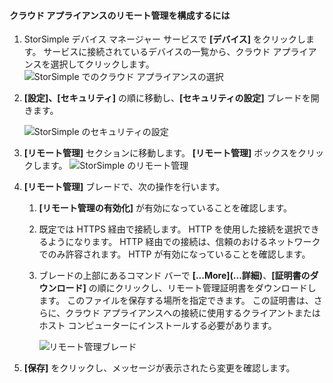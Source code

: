 
#### <a name="to-configure-remote-management-on-cloud-appliance"></a>クラウド アプライアンスのリモート管理を構成するには

1. StorSimple デバイス マネージャー サービスで **[デバイス]** をクリックします。 サービスに接続されているデバイスの一覧から、クラウド アプライアンスを選択してクリックします。
    ![StorSimple でのクラウド アプライアンスの選択](./media/storsimple-8000-configure-remote-management-http-device/sca-remote-manage1.png)

2. **[設定]、[セキュリティ]** の順に移動し、**[セキュリティの設定]** ブレードを開きます。

     ![StorSimple のセキュリティの設定](./media/storsimple-8000-configure-remote-management-http-device/sca-remote-manage2.png)

3. **[リモート管理]** セクションに移動します。 **[リモート管理]** ボックスをクリックします。
     ![StorSimple のリモート管理](./media/storsimple-8000-configure-remote-management-http-device/sca-remote-manage3.png)

4. **[リモート管理]** ブレードで、次の操作を行います。

    1. **[リモート管理の有効化]** が有効になっていることを確認します。
    2. 既定では HTTPS 経由で接続します。 HTTP を使用した接続を選択できるようになります。 HTTP 経由での接続は、信頼のおけるネットワークでのみ許容されます。 HTTP が有効になっていることを確認します。
    3. ブレードの上部にあるコマンド バーで **[...More]\(...詳細\)**、**[証明書のダウンロード]** の順にクリックし、リモート管理証明書をダウンロードします。 このファイルを保存する場所を指定できます。 この証明書は、さらに、クラウド アプライアンスへの接続に使用するクライアントまたはホスト コンピューターにインストールする必要があります。

        ![リモート管理ブレード](./media/storsimple-8000-configure-remote-management-http-device/sca-remote-manage4.png)
5. **[保存]** をクリックし、メッセージが表示されたら変更を確認します。